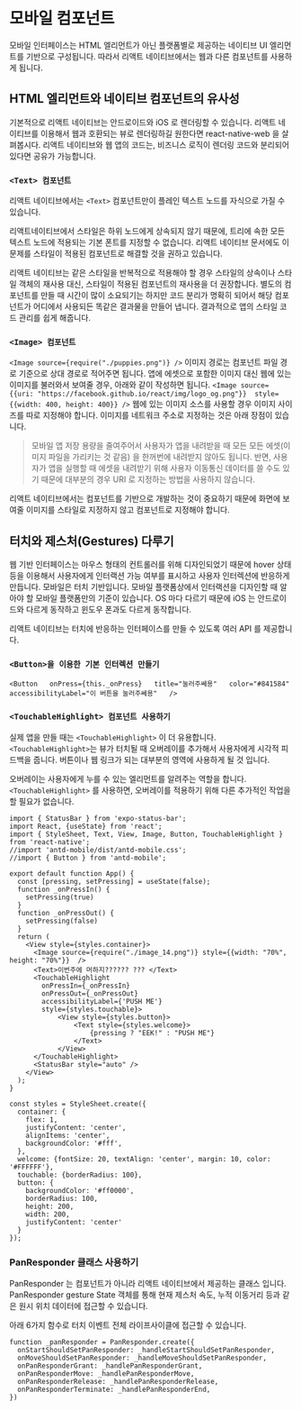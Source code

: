 # 모바일 컴포넌트

모바일 인터페이스는 HTML 엘리먼트가 아닌 플랫폼별로 제공하는 네이티브 UI 엘리먼트를 기반으로 구성됩니다. 따라서 리액트 네이티브에서는 웹과 다른 컴포넌트를 사용하게 됩니다. 

## HTML 엘리먼트와 네이티브 컴포넌트의 유사성

기본적으로 리액트 네이티브는 안드로이드와 iOS 로 렌더링할 수 있습니다. 리액트 네이티브를 이용해서 웹과 호환되는 뷰로 렌더링하길 원한다면 react-native-web 을 살펴봅시다. 리액트 네이티브와 웹 앱의 코드는, 비즈니스 로직이 렌더링 코드와 분리되어 있다면 공유가 가능합니다. 

### ``<Text> 컴포넌트``
리액트 네이티브에서는 ``<Text>`` 컴포넌트만이 플레인 텍스트 노드를 자식으로 가질 수 있습니다. 

리액트네이티브에서 스타일은 하위 노드에게 상속되지 않기 때문에, 트리에 속한 모든 텍스트 노드에 적용되는 기본 폰트를 지정할 수 없습니다. 리액트 네이티브 문서에도 이 문제를 스타일이 적용된 컴포넌트로 해결할 것을 권하고 있습니다. 

리액트 네이티브는 같은 스타일을 반복적으로 적용해야 할 경우 스타일의 상속이나 스타일 객체의 재사용 대신, 스타일이 적용된 컴포넌트의 재사용을 더 권장합니다. 별도의 컴포넌트를 만들 때 시간이 많이 소요되기는 하지만 코드 분리가 명확히 되어서 해당 컴포넌트가 어디에서 사용되든 똑같은 결과물을 만들어 냅니다. 결과적으로 앱의 스타일 코드 관리를 쉽게 해줍니다. 

### ``<Image> 컴포넌트``
``<Image source={require("./puppies.png")} />``
이미지 경로는 컴포넌트 파일 경로 기준으로 상대 경로로 적어주면 됩니다. 
앱에 에셋으로 포함한 이미지 대신 웹에 있는 이미지를 불러와서 보여줄 경우, 아래와 같이 작성하면 됩니다.
``<Image source={{uri: "https://facebook.github.io/react/img/logo_og.png"}}  style={{width: 400, height: 400}} />``
웹에 있는 이미지 소스를 사용할 경우 이미지 사이즈를 따로 지정해야 합니다. 
이미지를 네트워크 주소로 지정하는 것은 아래 장점이 있습니다.
> 모바일 앱 저장 용량을 줄여주어서 사용자가 앱을 내려받을 때 모든 모든 에셋(이미지 파일을 가리키는 것 같음) 을 한꺼번에 내려받지 않아도 됩니다. 반면, 사용자가 앱을 실행할 때 에셋을 내려받기 위해 사용자 이동통신 데이터를 쓸 수도 있기 때문에 대부분의 경우 URI 로 지정하는 방법을 사용하지 않습니다. 

리액트 네이티브에서는 컴포넌트를 기반으로 개발하는 것이 중요하기 때문에 화면에 보여줄 이미지를 스타일로 지정하지 않고 컴포넌트로 지정해야 합니다. 

## 터치와 제스처(Gestures) 다루기
웹 기반 인터페이스는 마우스 형태의 컨트롤러를 위해 디자인되었기 때문에 hover 상태 등을 이용해서 사용자에게 인터랙션 가능 여부를 표시하고 사용자 인터렉션에 반응하게 만듭니다. 
모바일은 터치 기반입니다. 모바일 플랫폼상에서 인터랙션을 디자인할 때 알아야 할 모바일 플랫폼만의 기준이 있습니다. OS 마다 다르기 때문에 iOS 는 안드로이드와 다르게 동작하고 윈도우 폰과도 다르게 동작합니다. 

리액트 네이티브는 터치에 반응하는 인터페이스를 만들 수 있도록 여러 API 를 제공합니다. 

### ``<Button>을 이용한 기본 인터렉션 만들기``
``<Button  
  onPress={this._onPress}  
  title="눌러주쎄용"  
  color="#841584"  
  accessibilityLabel="이 버튼을 눌러주쎄용"  
/>``

### ``<TouchableHighlight> 컴포넌트 사용하기``
실제 앱을 만들 때는 ``<TouchableHighlight>`` 이 더 유용합니다.
``<TouchableHighlight>``는 뷰가 터치될 때 오버레이를 추가해서 사용자에게 시각적 피드백을 줍니다. 버튼이나 웹 링크가 되는 대부분의 영역에 사용하게 될 것 입니다. 

오버레이는 사용자에게 누를 수 있는 엘리먼트를 알려주는 역할을 합니다. ``<TouchableHighlight>`` 를 사용하면, 오버레이를 적용하기 위해 다른 추가적인 작업을 할 필요가 없습니다. 
```
import { StatusBar } from 'expo-status-bar';  
import React, {useState} from 'react';  
import { StyleSheet, Text, View, Image, Button, TouchableHighlight } from 'react-native';  
//import 'antd-mobile/dist/antd-mobile.css';  
//import { Button } from 'antd-mobile';  
  
export default function App() {  
  const [pressing, setPressing] = useState(false);  
  function _onPressIn() {  
    setPressing(true)  
  }  
  function _onPressOut() {  
    setPressing(false)  
  }  
  return (  
    <View style={styles.container}>  
      <Image source={require("./image_14.png")} style={{width: "70%", height: "70%"}}  />  
      <Text>이번주에 머하지?????? ??? </Text>  
      <TouchableHighlight  
        onPressIn={_onPressIn}  
        onPressOut={_onPressOut}  
        accessibilityLabel={'PUSH ME'}  
        style={styles.touchable}>  
            <View style={styles.button}>  
                <Text style={styles.welcome}>  
                    {pressing ? "EEK!" : "PUSH ME"}  
                </Text>  
            </View>  
      </TouchableHighlight>  
      <StatusBar style="auto" />  
    </View>  
  );  
}  
  
const styles = StyleSheet.create({  
  container: {  
    flex: 1,  
    justifyContent: 'center',  
    alignItems: 'center',  
    backgroundColor: '#fff',  
  },  
  welcome: {fontSize: 20, textAlign: 'center', margin: 10, color: '#FFFFFF'},  
  touchable: {borderRadius: 100},  
  button: {  
    backgroundColor: '#ff0000',  
    borderRadius: 100,  
    height: 200,  
    width: 200,  
    justifyContent: 'center'  
  }  
});
```

### PanResponder 클래스 사용하기
PanResponder 는 컴포넌트가 아니라 리액트 네이티브에서 제공하는 클래스 입니다. PanResponder gesture State 객체를 통해 현재 제스처 속도, 누적 이동거리 등과 같은 원시 위치 데이터에 접근할 수 있습니다. 

아래 6가지 함수로 터치 이벤트 전체 라이프사이클에 접근할 수 있습니다. 
```
function _panResponder = PanResponder.create({  
  onStartShouldSetPanResponder: _handleStartShouldSetPanResponder,  
  onMoveShouldSetPanResponder: _handleMoveShouldSetPanResponder,  
  onPanResponderGrant: _handlePanResponderGrant,  
  onPanResponderMove: _handlePanResponderMove,  
  onPanResponderRelease: _handlePanResponderRelease,  
  onPanResponderTerminate: _handlePanResponderEnd,  
})
```

<!--stackedit_data:
eyJoaXN0b3J5IjpbMzQwMjQ3NjAsLTEyNDM5NTQ3NzUsMTQwMD
gzNzEzNSwtMTk5MjA3NTM1MCwtMTI5MDA4MzI5NiwtNzg0MzU3
NDgzLDEzOTM4NTU1MDcsMTEwNzIzNDI1LDQ4Njk2NTI0LC00MD
E0MzYxMDEsLTE1OTc5NDYyNjAsMzIxMTA2Nzk0LDEyMzY1NDE5
MDgsLTYyNTYwNjksOTIzMDE2MDEzLDQ2NjA3MjMwNSw0NjYwNz
IzMDUsNjg3NjE2MTMzLC0xNDUxNDQ3MDIsLTE3ODM1MDA0MTZd
fQ==
-->